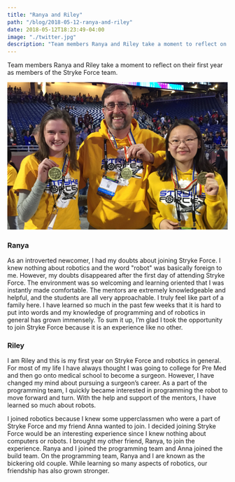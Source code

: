 ```yaml
---
title: "Ranya and Riley"
path: "/blog/2018-05-12-ranya-and-riley"
date: 2018-05-12T18:23:49-04:00
image: "./twitter.jpg"
description: "Team members Ranya and Riley take a moment to reflect on their first year as members of the Stryke Force team."
---
```

Team members Ranya and Riley take a moment to reflect on their first year as members of the Stryke Force team.
<!--more-->

![Riley, Jeff and Ranya](ford_field.png "Riley, Jeff and Ranya")

### Ranya

As an introverted newcomer, I had my doubts about joining Stryke Force. I knew nothing about robotics and the word "robot" was basically foreign to me. However, my doubts disappeared after the first day of attending Stryke Force. The environment was so welcoming and learning oriented that I was instantly made comfortable. The mentors are extremely knowledgeable and helpful, and the students are all very approachable. I truly feel like part of a family here. I have learned so much in the past few weeks that it is hard to put into words and my knowledge of programming and of robotics in general has grown immensely. To sum it up, I’m glad I took the opportunity to join Stryke Force because it is an experience like no other.

### Riley

I am Riley and this is my first year on Stryke Force and robotics in general. For most of my life I have always thought I was going to college for Pre Med and then go onto medical school to become a surgeon. However, I have changed my mind about pursuing a surgeon’s career. As a part of the programming team, I quickly became interested in programming the robot to move forward and turn. With the help and support of the mentors, I have learned so much about robots.

I joined robotics because I knew some upperclassmen who were a part of Stryke Force and my friend Anna wanted to join. I decided joining Stryke Force would be an interesting experience since I knew nothing about computers or robots. I brought my other friend, Ranya, to join the experience. Ranya and I joined the programming team and Anna joined the build team. On the programming team, Ranya and I are known as the bickering old couple. While learning so many aspects of robotics, our friendship has also grown stronger.
    